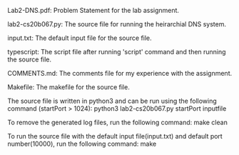 Lab2-DNS.pdf:
    Problem Statement for the lab assignment.

lab2-cs20b067.py:
    The source file for running the heirarchial DNS system.

input.txt:
    The default input file for the source file.

typescript:
    The script file after running 'script' command and then running the source file.

COMMENTS.md:
    The comments file for my experience with the assignment.

Makefile:
    The makefile for the source file.

The source file is written in python3 and can be run using the following command (startPort > 1024):
python3 lab2-cs20b067.py startPort inputfile

To remove the generated log files, run the following command:
make clean

To run the source file with the default input file(input.txt) and default port number(10000), run the following command:
make
